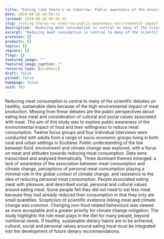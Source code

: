 ```yaml
---
title: "Eating like there's no tomorrow: Public awareness of the environmental impact of food and reluctance to eat less meat as part of a sustainable diet"
date: 2019-08-26 04:56:32
lastmod: 2019-08-26 04:56:32
slug: /eating-theres-no-tomorrow-public-awareness-environmental-impact-food-and-reluctance-eat
description: "Reducing meat consumption is central to many of the scientific debates on healthy, sustainable diets because of the high environmental impact of meat production. Missing from these debates are the public perspectives about eating less meat and consideration of cultural and social values associated with meat. The aim of this study was to explore public awareness of the environmental impact of food and their willingness to reduce meat consumption."
excerpt: "Reducing meat consumption is central to many of the scientific debates on healthy, sustainable diets because of the high environmental impact of meat production. Missing from these debates are the public perspectives about eating less meat and consideration of cultural and social values associated with meat. The aim of this study was to explore public awareness of the environmental impact of food and their willingness to reduce meat consumption."
proteins: []
products: []
topics: []
regions: []
flags: []
featured_image: ""
featured_image_caption: ""
resource_type: [academic]
draft: false
pinned: false
homepage: false
uuid: 103
---
```

Reducing meat consumption is central to many of the scientific debates
on healthy, sustainable diets because of the high environmental impact
of meat production. Missing from these debates are the public
perspectives about eating less meat and consideration of cultural and
social values associated with meat. The aim of this study was to explore
public awareness of the environmental impact of food and their
willingness to reduce meat consumption. Twelve focus groups and four
individual interviews were conducted with adults from a range of
socio-economic groups living in both rural and urban settings in
Scotland. Public understanding of the link between food, environment and
climate change was explored, with a focus on meat and attitudes towards
reducing meat consumption. Data were transcribed and analysed
thematically. Three dominant themes emerged: a lack of awareness of the
association between meat consumption and climate change, perceptions of
personal meat consumption playing a minimal role in the global context
of climate change, and resistance to the idea of reducing personal meat
consumption. People associated eating meat with pleasure, and described
social, personal and cultural values around eating meat. Some people
felt they did not need to eat less meat because they had already reduced
their consumption or that they only ate small quantities. Scepticism of
scientific evidence linking meat and climate change was common. Changing
non-food related behaviours was viewed as more acceptable and a greater
priority for climate change mitigation. The study highlights the role
meat plays in the diet for many people, beyond nutritional needs. If
healthy, sustainable dietary habits are to be achieved, cultural, social
and personal values around eating meat must be integrated into the
development of future dietary recommendations.
